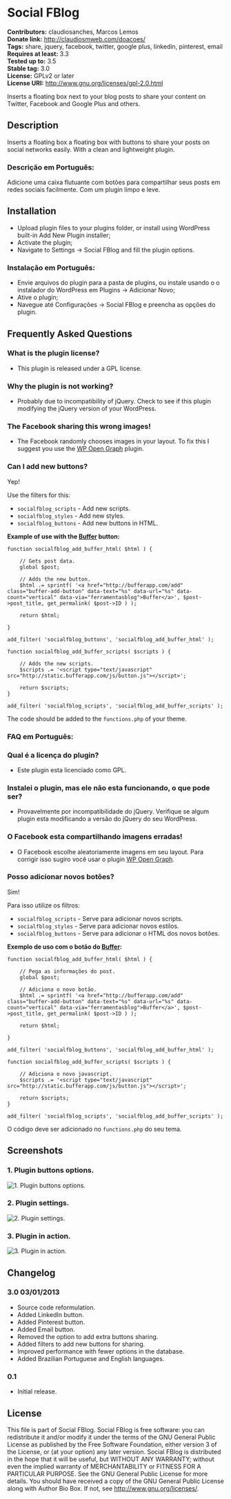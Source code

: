 # Social FBlog #
**Contributors:** claudiosanches, Marcos Lemos  
**Donate link:** http://claudiosmweb.com/doacoes/  
**Tags:** share, jquery, facebook, twitter, google plus, linkedin, pinterest, email  
**Requires at least:** 3.3  
**Tested up to:** 3.5  
**Stable tag:** 3.0  
**License:** GPLv2 or later  
**License URI:** http://www.gnu.org/licenses/gpl-2.0.html  

Inserts a floating box next to your blog posts to share your content on Twitter, Facebook and Google Plus and others.

## Description ##

Inserts a floating box a floating box with buttons to share your posts on social networks easily.
With a clean and lightweight plugin.

### Descrição em Português: ###

Adicione uma caixa flutuante com botões para compartilhar seus posts em redes sociais facilmente.
Com um plugin limpo e leve.

## Installation ##

* Upload plugin files to your plugins folder, or install using WordPress built-in Add New Plugin installer;
* Activate the plugin;
* Navigate to Settings -> Social FBlog and fill the plugin options.

### Instalação em Português: ###

* Envie arquivos do plugin para a pasta de plugins, ou instale usando o o instalador do WordPress em Plugins -> Adicionar Novo;
* Ative o plugin;
* Navegue até Configurações -> Social FBlog e preencha as opções do plugin.

## Frequently Asked Questions ##

### What is the plugin license? ###

* This plugin is released under a GPL license.

### Why the plugin is not working? ###

* Probably due to incompatibility of jQuery. Check to see if this plugin modifying the jQuery version of your WordPress.

### The Facebook sharing this wrong images! ###

* The Facebook randomly chooses images in your layout. To fix this I suggest you use the [WP Open Graph](http://wordpress.org/extend/plugins/wp-open-graph/) plugin.

### Can I add new buttons? ###

Yep!

Use the filters for this:

* `socialfblog_scripts` - Add new scripts.
* `socialfblog_styles` - Add new styles.
* `socialfblog_buttons` - Add new buttons in HTML.

**Example of use with the [Buffer](http://bufferapp.com) button:**

    function socialfblog_add_buffer_html( $html ) {

        // Gets post data.
        global $post;

        // Adds the new button.
        $html .= sprintf( '<a href="http://bufferapp.com/add" class="buffer-add-button" data-text="%s" data-url="%s" data-count="vertical" data-via="ferramentasblog">Buffer</a>', $post->post_title, get_permalink( $post->ID ) );

        return $html;

    }

    add_filter( 'socialfblog_buttons', 'socialfblog_add_buffer_html' );

    function socialfblog_add_buffer_scripts( $scripts ) {

        // Adds the new scripts.
        $scripts .= '<script type="text/javascript" src="http://static.bufferapp.com/js/button.js"></script>';

        return $scripts;
    }

    add_filter( 'socialfblog_scripts', 'socialfblog_add_buffer_scripts' );

The code should be added to the `functions.php` of your theme.

### FAQ em Português: ###

### Qual é a licença do plugin? ###

* Este plugin esta licenciado como GPL.

### Instalei o plugin, mas ele não esta funcionando, o que pode ser? ###

* Provavelmente por incompatibilidade do jQuery. Verifique se algum plugin esta modificando a versão do jQuery do seu WordPress.

### O Facebook esta compartilhando imagens erradas! ###

* O Facebook escolhe aleatoriamente imagens em seu layout. Para corrigir isso sugiro você usar o plugin [WP Open Graph](http://wordpress.org/extend/plugins/wp-open-graph/).

### Posso adicionar novos botões? ###

Sim!

Para isso utilize os filtros:

* `socialfblog_scripts` - Serve para adicionar novos scripts.
* `socialfblog_styles` - Serve para adicionar novos estilos.
* `socialfblog_buttons` - Serve para adicionar o HTML dos novos botões.

**Exemplo de uso com o botão do [Buffer](http://bufferapp.com):**

    function socialfblog_add_buffer_html( $html ) {

        // Pega as informações do post.
        global $post;

        // Adiciona o novo botão.
        $html .= sprintf( '<a href="http://bufferapp.com/add" class="buffer-add-button" data-text="%s" data-url="%s" data-count="vertical" data-via="ferramentasblog">Buffer</a>', $post->post_title, get_permalink( $post->ID ) );

        return $html;

    }

    add_filter( 'socialfblog_buttons', 'socialfblog_add_buffer_html' );

    function socialfblog_add_buffer_scripts( $scripts ) {

        // Adiciona o novo javascript.
        $scripts .= '<script type="text/javascript" src="http://static.bufferapp.com/js/button.js"></script>';

        return $scripts;
    }

    add_filter( 'socialfblog_scripts', 'socialfblog_add_buffer_scripts' );

O código deve ser adicionado no `functions.php` do seu tema.

## Screenshots ##

### 1. Plugin buttons options. ###
![1. Plugin buttons options.](http://s.wordpress.org/extend/plugins/social-fblog/screenshot-1.png)

### 2. Plugin settings. ###
![2. Plugin settings.](http://s.wordpress.org/extend/plugins/social-fblog/screenshot-2.png)

### 3. Plugin in action. ###
![3. Plugin in action.](http://s.wordpress.org/extend/plugins/social-fblog/screenshot-3.png)


## Changelog ##

### 3.0 03/01/2013 ###

* Source code reformulation.
* Added LinkedIn button.
* Added Pinterest button.
* Added Email button.
* Removed the option to add extra buttons sharing.
* Added filters to add new buttons for sharing.
* Improved performance with fewer options in the database.
* Added Brazilian Portuguese and English languages.

### 0.1 ###

* Initial release.

## License ##

This file is part of Social FBlog.
Social FBlog is free software: you can redistribute it and/or modify it under the terms of the GNU General Public License as published
by the Free Software Foundation, either version 3 of the License, or (at your option) any later version.
Social FBlog is distributed in the hope that it will be useful, but WITHOUT ANY WARRANTY; without even the implied warranty of
MERCHANTABILITY or FITNESS FOR A PARTICULAR PURPOSE. See the GNU General Public License for more details.
You should have received a copy of the GNU General Public License along with Author Bio Box. If not, see <http://www.gnu.org/licenses/>.
